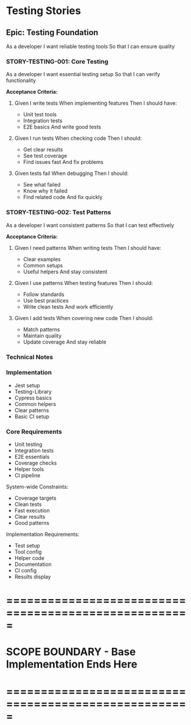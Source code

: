 # Testing Stories

## Epic: Testing Foundation
As a developer
I want reliable testing tools
So that I can ensure quality

### STORY-TESTING-001: Core Testing
As a developer
I want essential testing setup
So that I can verify functionality

**Acceptance Criteria:**
1. Given I write tests
   When implementing features
   Then I should have:
   - Unit test tools
   - Integration tests
   - E2E basics
   And write good tests

2. Given I run tests
   When checking code
   Then I should:
   - Get clear results
   - See test coverage
   - Find issues fast
   And fix problems

3. Given tests fail
   When debugging
   Then I should:
   - See what failed
   - Know why it failed
   - Find related code
   And fix quickly

### STORY-TESTING-002: Test Patterns
As a developer
I want consistent patterns
So that I can test effectively

**Acceptance Criteria:**
1. Given I need patterns
   When writing tests
   Then I should have:
   - Clear examples
   - Common setups
   - Useful helpers
   And stay consistent

2. Given I use patterns
   When testing features
   Then I should:
   - Follow standards
   - Use best practices
   - Write clean tests
   And work efficiently

3. Given I add tests
   When covering new code
   Then I should:
   - Match patterns
   - Maintain quality
   - Update coverage
   And stay reliable

### Technical Notes

### Implementation
- Jest setup
- Testing-Library
- Cypress basics
- Common helpers
- Clear patterns
- Basic CI setup

### Core Requirements
- Unit testing
- Integration tests
- E2E essentials
- Coverage checks
- Helper tools
- CI pipeline

System-wide Constraints:
- Coverage targets
- Clean tests
- Fast execution
- Clear results
- Good patterns

Implementation Requirements:
- Test setup
- Tool config
- Helper code
- Documentation
- CI config
- Results display

# =====================================================
# SCOPE BOUNDARY - Base Implementation Ends Here
# ===================================================== 